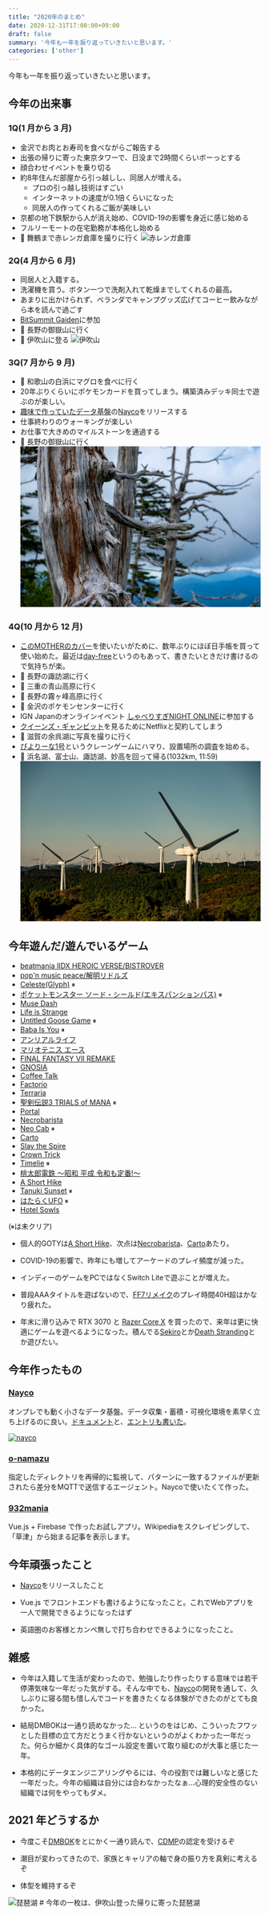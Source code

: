 ```yaml
---
title: "2020年のまとめ"
date: 2020-12-31T17:00:00+09:00
draft: false
summary: '今年も一年を振り返っていきたいと思います。'
categories: ['other']
---
```


今年も一年を振り返っていきたいと思います。

## 今年の出来事

### 1Q(1 月から 3 月)
- 金沢でお肉とお寿司を食べながらご報告する
- 出張の帰りに寄った東京タワーで、日没まで2時間くらいボーっとする
- 顔合わせイベントを乗り切る
- 約8年住んだ部屋から引っ越しし、同居人が増える。
  - プロの引っ越し技術はすごい
  - インターネットの速度が0.1倍くらいになった
  - 同居人の作ってくれるご飯が美味しい
- 京都の地下鉄駅から人が消え始め、COVID-19の影響を身近に感じ始める
- フルリーモートの在宅勤務が本格化し始める
- 🚗 舞鶴まで赤レンガ倉庫を撮りに行く
  ![赤レンガ倉庫](./akarenga.jpg)


### 2Q(4 月から 6 月)
- 同居人と入籍する。
- 洗濯機を買う。ボタン一つで洗剤入れて乾燥までしてくれるの最高。
- あまりに出かけられず、ベランダでキャンプグッズ広げてコーヒー飲みながら本を読んで過ごす
- [BitSummit Gaiden](https://bitsummit.org/gaiden-map/)に参加
- 🚗 長野の御嶽山に行く
- 🚗 伊吹山に登る
  ![伊吹山](./ibuki.jpg)

### 3Q(7 月から 9 月)
- 🚗 和歌山の白浜にマグロを食べに行く
- 20年ぶりくらいにポケモンカードを買ってしまう。構築済みデッキ同士で遊ぶのが楽しい。
- [趣味で作っていたデータ基盤](https://www.tac42.net/post/2020-08-17-nayco-first-release/)の[Nayco](https://github.com/tac0x2a/nayco)をリリースする
- 仕事終わりのウォーキングが楽しい
- お仕事で大きめのマイルストーンを通過する
- 🚗 長野の御嶽山に行く
  ![御嶽山](./ontake.jpg)

### 4Q(10 月から 12 月)
- [このMOTHERのカバー](https://www.1101.com/store/techo/ja/2021/pc/detail_cover/oc20_mothercast/)を使いたいがために、数年ぶりにほぼ日手帳を買って使い始めた。最近は[day-free](https://www.1101.com/store/techo/ja/2021/all_about/dayfree/)というのもあって、書きたいときだけ書けるので気持ちが楽。
- 🚗 長野の諏訪湖に行く
- 🚗 三重の青山高原に行く
- 🚗 長野の霧ヶ峰高原に行く
- 🚗 金沢のポケモンセンターに行く
- IGN Japanのオンラインイベント [しゃべりすぎNIGHT ONLINE](https://eventregist.com/e/IGNJAPAN-online?lang=ja_JP)に参加する
- [クイーンズ・ギャンビット](https://www.imdb.com/title/tt10048342/)を見るためにNetflixと契約してしまう
- 🚗 滋賀の余呉湖に写真を撮りに行く
- [ぴよりーな1号](http://www.hiyokono-okage.jp/)というクレーンゲームにハマり、設置場所の調査を始める。
- 🚗 浜名湖、富士山、諏訪湖、妙高を回って帰る(1032km, 11:59)
  ![青山高原](./aoyama.jpg)


## 今年遊んだ/遊んでいるゲーム

- [beatmania IIDX HEROIC VERSE/BISTROVER](https://p.eagate.573.jp/game/2dx/28/top/index.html)
- [pop'n music peace/解明リドルズ](https://p.eagate.573.jp/game/popn/riddles/index.html)
- [Celeste(Glyph)](http://www.celestegame.com/) ⏸
- [ポケットモンスター ソード・シールド(エキスパンションパス)](https://www.pokemon.co.jp/ex/sword_shield/) ⏸
- [Muse Dash](http://www.peroperogames.com/)
- [Life is Strange](https://www.jp.square-enix.com/lis/)
- [Untitled Goose Game](https://goose.game/jp/) ⏸
- [Baba Is You](https://www.hempuli.com/baba/) ⏸
- [アンリアルライフ](https://www.unreal-life.net/)
- [マリオテニス エース](https://www.nintendo.co.jp/switch/alera/index.html)
- [FINAL FANTASY VII REMAKE](https://www.jp.square-enix.com/ffvii_remake/)
- [GNOSIA](http://d-mebius.com/gnosias/)
- [Coffee Talk](https://www.togeproductions.com/project/coffee-talk/)
- [Factorio](https://factorio.com/)
- [Terraria](https://terraria.org/)
- [聖剣伝説3 TRIALS of MANA](https://www.jp.square-enix.com/seiken3_tom/) ⏸
- [Portal](https://store.steampowered.com/app/400/Portal/)
- [Necrobarista](https://www.necrobarista.com/)
- [Neo Cab](https://neocabgame.com/) ⏸
- [Carto](http://press.sunheadgames.com/sheet.php?p=carto)
- [Slay the Spire](https://www.megacrit.com/)
- [Crown Trick](https://www.nextstudios.com/crowntrick/index_en.html)
- [Timelie](https://timelie.urniquestudio.com/) ⏸
- [桃太郎電鉄 〜昭和 平成 令和も定番!〜](https://www.konami.com/games/momotetsu/teiban/)
- [A Short Hike](https://adamgryu.itch.io/a-short-hike)
- [Tanuki Sunset](https://www.rewindgames.ca/) ⏸
- [はたらくUFO](https://www.nintendo.co.jp/switch/azd8a/) ⏸
- [Hotel Sowls](https://hotelsowls.com/ja/)

(⏸は未クリア)


- 個人的GOTYは[A Short Hike](https://adamgryu.itch.io/a-short-hike)、次点は[Necrobarista](https://www.necrobarista.com/)、[Carto](http://press.sunheadgames.com/sheet.php?p=carto)あたり。

- COVID-19の影響で、昨年にも増してアーケードのプレイ頻度が減った。

- インディーのゲームをPCではなくSwitch Liteで遊ぶことが増えた。

- 普段AAAタイトルを遊ばないので、[FF7リメイク](https://www.jp.square-enix.com/ffvii_remake/)のプレイ時間40H超はかなり疲れた。

- 年末に滑り込みで RTX 3070 と [Razer Core X](https://www2.razer.com/jp-jp/gaming-systems/razer-core-x) を買ったので、来年は更に快適にゲームを遊べるようになった。積んでる[Sekiro](https://www.sekiro.jp/)とか[Death Stranding](http://www.kojimaproductions.jp/death_stranding.html)とか遊びたい。

## 今年作ったもの
### [Nayco](https://github.com/tac0x2a/nayco)
オンプレでも動く小さなデータ基盤。データ収集・蓄積・可視化環境を素早く立ち上げるのに良い。[ドキュメント](https://github.com/tac0x2a/nayco/blob/master/doc/Usage.ja.md)と、[エントリも書いた](https://www.tac42.net/post/2020-08-17-nayco-first-release/)。

  [![nayco](https://raw.githubusercontent.com/tac0x2a/nayco/master/doc/img/nayco.svg)](https://github.com/tac0x2a/nayco)

### [o-namazu](https://github.com/tac0x2a/o-namazu)
指定したディレクトリを再帰的に監視して、パターンに一致するファイルが更新されたら差分をMQTTで送信するエージェント。Naycoで使いたくて作った。

### [932mania](https://932mania.tac42.net)
Vue.js + Firebase で作ったお試しアプリ。Wikipediaをスクレイピングして、「草津」から始まる記事を表示します。


## 今年頑張ったこと
- [Nayco](https://github.com/tac0x2a/nayco)をリリースしたこと

- Vue.js でフロントエンドも書けるようになったこと。これでWebアプリを一人で開発できるようになったはず

- 英語圏のお客様とカンペ無しで打ち合わせできるようになったこと。


## 雑感
- 今年は入籍して生活が変わったので、勉強したり作ったりする意味では若干停滞気味な一年だった気がする。そんな中でも、[Nayco](https://github.com/tac0x2a/nayco)の開発を通して、久しぶりに寝る間も惜しんでコードを書きたくなる体験ができたのがとても良かった。

- 結局DMBOKは一通り読めなかった… というのをはじめ、こういったフワッとした目標の立て方だとうまく行かないというのがよくわかった一年だった。何らか細かく具体的なゴール設定を置いて取り組むのが大事と感じた一年。

- 本格的にデータエンジニアリングやるには、今の役割では難しいなと感じた一年だった。今年の組織は自分には合わなかったなぁ…心理的安全性のない組織では何をやってもダメ。

## 2021 年どうするか
- 今度こそ[DMBOK](http://www.dama-japan.org/)をとにかく一通り読んで、[CDMP](https://cdmp.info/)の認定を受けるぞ

- 潮目が変わってきたので、家族とキャリアの軸で身の振り方を真剣に考えるぞ

- 体型を維持するぞ

![琵琶湖](./biwako.jpg)
\# 今年の一枚は、伊吹山登った帰りに寄った琵琶湖
